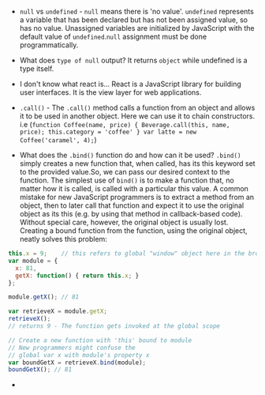* `null` vs `undefined` - `null` means there is 'no value'. `undefined` represents a variable that has been declared but has not been assigned value, so has no value.
Unassigned variables are initialized by JavaScript with the default value of `undefined`.`null` assignment must be done programmatically.

* What does `type of null` output? It returns `object` while undefined is a type itself.

* I don't know what react is...
React is a JavaScript library for building user interfaces. It is the view layer for web applications.

* `.call()` - The `.call()` method calls a function from an object and allows it to be used in another object. Here we can use it to chain constructors.
i.e (`function Coffee(name, price) {
   Beverage.call(this, name, price);
   this.category = 'coffee'
 }
 var latte = new Coffee('caramel', 4);`)

 * What does the `.bind()` function do and how can it be used?
`.bind()` simply creates a new function that, when called, has its this keyword
set to the provided value.So, we can pass our desired context to the function.
The simplest use of `bind()` is to make a function that, no matter how it is called,
is called with a particular this value. A common mistake for new JavaScript
programmers is to extract a method from an object, then to later call that
function and expect it to use the original object as its this (e.g. by using
that method in callback-based code). Without special care, however, the
original object is usually lost. Creating a bound function from the function,
using the original object, neatly solves this problem:
 ```JavaScript
 this.x = 9;    // this refers to global "window" object here in the browser
 var module = {
   x: 81,
   getX: function() { return this.x; }
 };

 module.getX(); // 81

 var retrieveX = module.getX;
 retrieveX();   
 // returns 9 - The function gets invoked at the global scope

 // Create a new function with 'this' bound to module
 // New programmers might confuse the
 // global var x with module's property x
 var boundGetX = retrieveX.bind(module);
 boundGetX(); // 81
```
*
